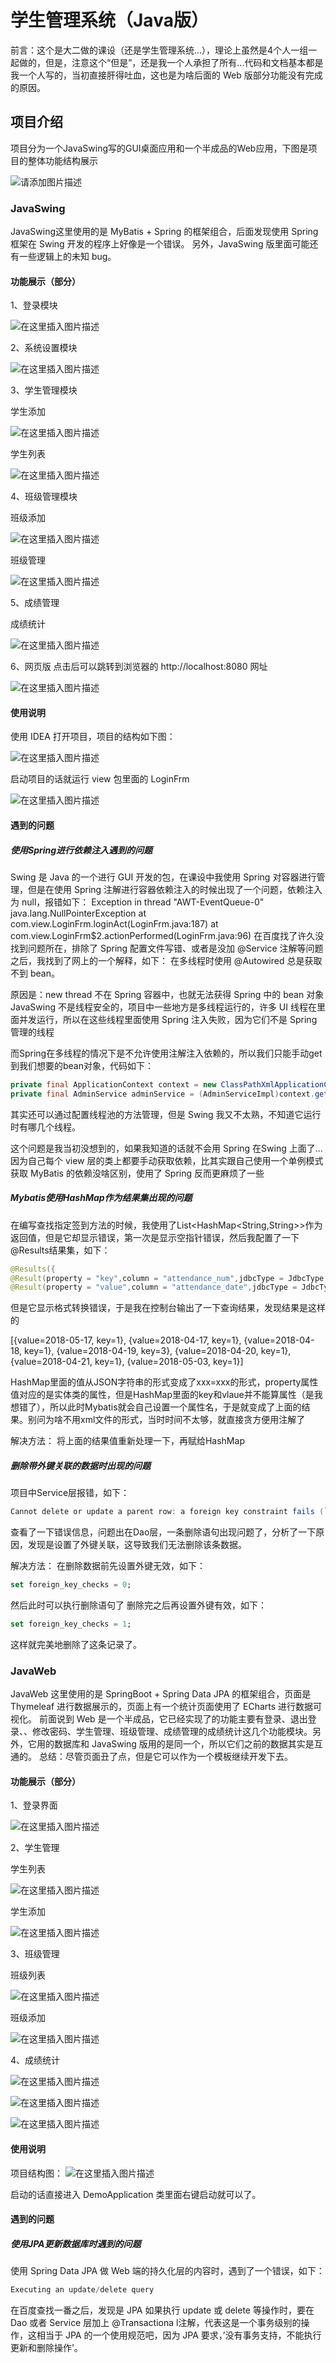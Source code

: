 # 学生管理系统（Java版）
前言：这个是大二做的课设（还是学生管理系统...），理论上虽然是4个人一组一起做的，但是，注意这个“但是”，还是我一个人承担了所有...代码和文档基本都是我一个人写的，当初直接肝得吐血，这也是为啥后面的 Web 版部分功能没有完成的原因。

## 项目介绍
项目分为一个JavaSwing写的GUI桌面应用和一个半成品的Web应用，下图是项目的整体功能结构展示

![请添加图片描述](https://img-blog.csdnimg.cn/5ff043f0d72e4fbe8fcc2bf66f3e01f0.png)

### JavaSwing
JavaSwing这里使用的是 MyBatis + Spring 的框架组合，后面发现使用 Spring 框架在 Swing 开发的程序上好像是一个错误。
另外，JavaSwing 版里面可能还有一些逻辑上的未知 bug。 

#### 功能展示（部分）
1、登录模块

![在这里插入图片描述](https://img-blog.csdnimg.cn/9fd78e729bde479fb508754e209bb36c.png)

2、系统设置模块

![在这里插入图片描述](https://img-blog.csdnimg.cn/b066c1a4dcb64b28ae2e5510a797bfb1.png)

3、学生管理模块

学生添加

![在这里插入图片描述](https://img-blog.csdnimg.cn/0d09263e62634ecf8a584d23fc3c45f0.png)

学生列表

![在这里插入图片描述](https://img-blog.csdnimg.cn/ecd2698227a249cb95cb31088b0f20ea.png?x-oss-process=image/watermark,type_ZHJvaWRzYW5zZmFsbGJhY2s,shadow_50,text_Q1NETiBA5bCP5YWz5ZCM5a2m5Zac5qyi5ZCD5rGJ5aCh,size_19,color_FFFFFF,t_70,g_se,x_16)


4、班级管理模块

班级添加

![在这里插入图片描述](https://img-blog.csdnimg.cn/84282205c6d2421e9a21b672467ebb28.png)

班级管理

![在这里插入图片描述](https://img-blog.csdnimg.cn/37b3d2ec964b4c6db89f8505dfeb943c.png)


5、成绩管理

成绩统计

![在这里插入图片描述](https://img-blog.csdnimg.cn/54b9636560d648209650fa9492ad2b35.png)

6、网页版
点击后可以跳转到浏览器的 http://localhost:8080 网址

![在这里插入图片描述](https://img-blog.csdnimg.cn/c26270205ae8406f935e7e5f98aff2ef.png)


#### 使用说明
使用 IDEA 打开项目，项目的结构如下图：

![在这里插入图片描述](https://img-blog.csdnimg.cn/4ddbb5d028774c19a44f8aae6314702d.png)

启动项目的话就运行 view 包里面的 LoginFrm 

![在这里插入图片描述](https://img-blog.csdnimg.cn/b7c0c38121e14374a5079136e71f3153.png)

#### 遇到的问题
##### 使用Spring进行依赖注入遇到的问题

Swing 是 Java 的一个进行 GUI 开发的包，在课设中我使用 Spring 对容器进行管理，但是在使用 Spring 注解进行容器依赖注入的时候出现了一个问题，依赖注入为 null，报错如下：
Exception in thread "AWT-EventQueue-0" java.lang.NullPointerException
	at com.view.LoginFrm.loginAct(LoginFrm.java:187)
	at com.view.LoginFrm$2.actionPerformed(LoginFrm.java:96)
在百度找了许久没找到问题所在，排除了 Spring 配置文件写错、或者是没加 @Service 注解等问题之后，我找到了网上的一个解释，如下：
在多线程时使用 @Autowired 总是获取不到 bean。

原因是：new thread 不在 Spring 容器中，也就无法获得 Spring 中的 bean 对象
JavaSwing 不是线程安全的，项目中一些地方是多线程运行的，许多 UI 线程在里面并发运行，所以在这些线程里面使用 Spring 注入失败，因为它们不是 Spring 管理的线程

而Spring在多线程的情况下是不允许使用注解注入依赖的，所以我们只能手动get到我们想要的bean对象，代码如下：

```java
private final ApplicationContext context = new ClassPathXmlApplicationContext("spring.xml");
private final AdminService adminService = (AdminServiceImpl)context.getBean("AdminServiceImpl");
```
其实还可以通过配置线程池的方法管理，但是 Swing 我又不太熟，不知道它运行时有哪几个线程。

这个问题是我当初没想到的，如果我知道的话就不会用 Spring 在Swing 上面了...因为自己每个 view 层的类上都要手动获取依赖，比其实跟自己使用一个单例模式获取 MyBatis 的依赖没啥区别，使用了 Spring 反而更麻烦了一些

##### Mybatis使用HashMap作为结果集出现的问题

在编写查找指定签到方法的时候，我使用了List<HashMap<String,String>>作为返回值，但是它却显示错误，第一次是显示空指针错误，然后我配置了一下@Results结果集，如下：

```java
@Results({
@Result(property = "key",column = "attendance_num",jdbcType = JdbcType.INTEGER),
@Result(property = "value",column = "attendance_date",jdbcType = JdbcType.VARCHAR)})
```

但是它显示格式转换错误，于是我在控制台输出了一下查询结果，发现结果是这样的

[{value=2018-05-17, key=1}, {value=2018-04-17, key=1}, {value=2018-04-18, key=1}, {value=2018-04-19, key=3}, {value=2018-04-20, key=1}, {value=2018-04-21, key=1}, {value=2018-05-03, key=1}]

HashMap里面的值从JSON字符串的形式变成了xxx=xxx的形式，property属性值对应的是实体类的属性，但是HashMap里面的key和vlaue并不能算属性（是我想错了），所以此时Mybatis就会自己设置一个属性名，于是就变成了上面的结果。别问为啥不用xml文件的形式，当时时间不太够，就直接贪方便用注解了

解决方法：
将上面的结果值重新处理一下，再赋给HashMap

##### 删除带外键关联的数据时出现的问题

项目中Service层报错，如下：

```java
Cannot delete or update a parent row: a foreign key constraint fails (`ttms`.`s_attendance`, CONSTRAINT `student_attendance_foreign` FOREIGN KEY (`student_id`) REFERENCES `s_student` (`id`)); nested exception is java.sql.SQLIntegrityConstraintViolationException: Cannot delete or update a parent row: a foreign key constraint fails (`ttms`.`s_attendance`, CONSTRAINT `student_attendance_foreign` FOREIGN KEY (`student_id`) REFERENCES `s_student` (`id`))
```

查看了一下错误信息，问题出在Dao层，一条删除语句出现问题了，分析了一下原因，发现是设置了外键关联，这导致我们无法删除该条数据。

解决方法：
在删除数据前先设置外键无效，如下：

```sql
set foreign_key_checks = 0;
```

然后此时可以执行删除语句了
删除完之后再设置外键有效，如下：

```sql
set foreign_key_checks = 1;
```

这样就完美地删除了这条记录了。

### JavaWeb
JavaWeb 这里使用的是 SpringBoot + Spring Data JPA 的框架组合，页面是 Thymeleaf 进行数据展示的，页面上有一个统计页面使用了 ECharts 进行数据可视化。
前面说到 Web 是一个半成品，它已经实现了的功能主要有登录、退出登录、、修改密码、学生管理、班级管理、成绩管理的成绩统计这几个功能模块。另外，它用的数据库和 JavaSwing 版用的是同一个，所以它们之前的数据其实是互通的。
总结：尽管页面丑了点，但是它可以作为一个模板继续开发下去。

#### 功能展示（部分）

1、登录界面

![在这里插入图片描述](https://img-blog.csdnimg.cn/f74dddcb66e34e6aa1496351f6b91709.png)

2、学生管理

学生列表

![在这里插入图片描述](https://img-blog.csdnimg.cn/b582d3364e9c49d490dfd359c3807a6f.png)

学生添加

![在这里插入图片描述](https://img-blog.csdnimg.cn/ca42235fa4114498a34ef0143c7ecf28.png)


3、班级管理

班级列表

![在这里插入图片描述](https://img-blog.csdnimg.cn/6e4174e65dc4404b894a38b1a2296c21.png)

班级添加

![在这里插入图片描述](https://img-blog.csdnimg.cn/66124a53cf4a47b78965ead19aef5c0e.png)

4、成绩统计

![在这里插入图片描述](https://img-blog.csdnimg.cn/ced6869f448442aaa931b618843b08fe.png)

![在这里插入图片描述](https://img-blog.csdnimg.cn/c08d252b9d7a4b9eb76064bf0424afef.png)

![在这里插入图片描述](https://img-blog.csdnimg.cn/05ca008d46ef4e96a9c83ba34fcb6cff.png)

#### 使用说明
项目结构图：
![在这里插入图片描述](https://img-blog.csdnimg.cn/f9eadc0a56a443488601f5c8759a6808.png)

启动的话直接进入 DemoApplication 类里面右键启动就可以了。

#### 遇到的问题
##### 使用JPA更新数据库时遇到的问题
使用 Spring Data JPA 做 Web 端的持久化层的内容时，遇到了一个错误，如下：

```java
Executing an update/delete query
```

在百度查找一番之后，发现是 JPA 如果执行 update 或 delete 等操作时，要在 Dao 或者 Service 层加上 @Transactiona l注解，代表这是一个事务级别的操作，这相当于 JPA 的一个使用规范吧，因为 JPA 要求，’没有事务支持，不能执行更新和删除操作’。
